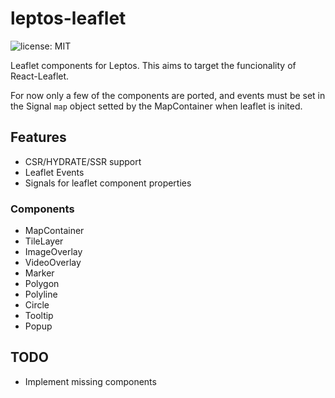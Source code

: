 # leptos-leaflet
![license: MIT](https://img.shields.io/crates/l/syn-rsx.svg)

Leaflet components for Leptos. This aims to target the funcionality of React-Leaflet. 

For now only a few of the components are ported, and events must be set in the Signal `map` object setted by the MapContainer when leaflet is inited.

## Features
- CSR/HYDRATE/SSR support
- Leaflet Events
- Signals for leaflet component properties

### Components
- MapContainer
- TileLayer
- ImageOverlay
- VideoOverlay
- Marker
- Polygon
- Polyline
- Circle
- Tooltip
- Popup

## TODO
- Implement missing components
